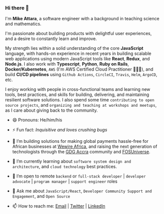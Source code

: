 ### Hi there 👋

I'm **Mike Attara**, a software engineer with a background in teaching science and mathematics.
 
I'm passionate about building products with delightful user experiences, and a desire to constantly learn and improve.

My strength lies within a solid understanding of the core **JavaScript** language, with hands-on experience in recent years in building scalable web applications using modern JavaScript tools like **React**, **Redux**, and **Node.js**. I also work with **Typescript**, **Python**, **Ruby on Rails**, **Docker/Kubernetes**, `AWS` (I'm AWS Certified Cloud Practitioner 👨🏾‍💻), and build **CI/CD pipelines** using `Github Actions`, `CircleCI`, `Travis`, `Helm`, `ArgoCD`, etc. 


I enjoy working with people in cross-functional teams and learning new tools, best practices, and skills for building, delivering, and maintaining resilient software solutions. I also spend some time `contributing to open source projects`, and `organizing and teaching at workshops and meetups`, as I care about giving back to the community.

- 😄  Pronouns: He/him/his

- ⚡  Fun fact: *Inquisitive and loves crushing bugs*

- 🔭  I’m building solutions for making global payments hassle-free for African businesses at [Wewire Africa](https://www.wewireafrica.com/), and raising the next generation of technologists through the [GDG Accra](https://gdg.community.dev/gdg-accra/) community and [FOSUniverse](https://fosuniverse.org).

- 🌱  I’m currently learning about `software system design and architecture`, and `cloud technology` best practices.

- 👯 I’m open to remote `backend` or `full-stack developer` | `developer advocate` | `program manager` | `support engineer` roles

- 💬  Ask me about `JavaScript/React`, `Developer Community Support and Engagement`, and `Open Source`

- 📫  How to reach me:
  [Email](mailto:mpyebattara@gmail.com) | [Twitter](https://twitter.com/attaradev) | [LinkedIn](https://www.linkedin.com/in/attaradev)
